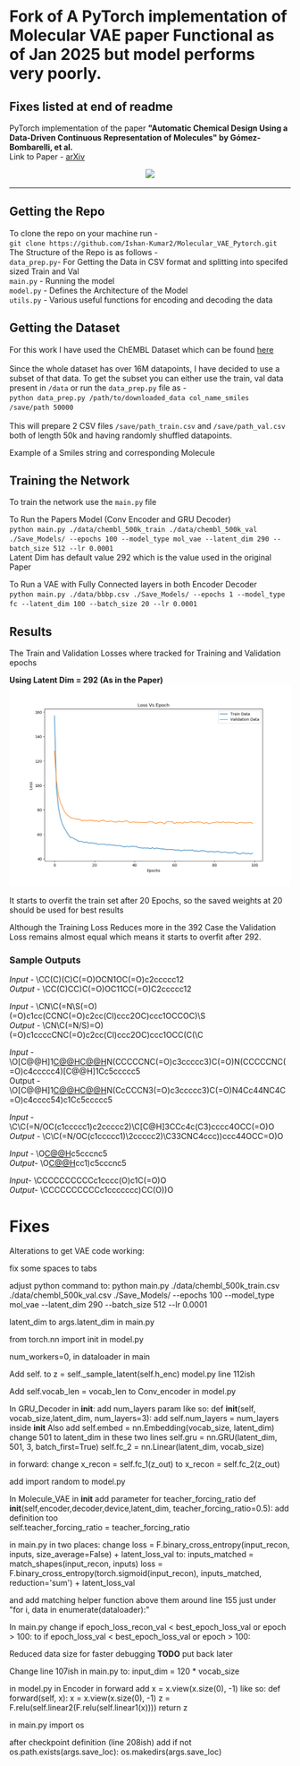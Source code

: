 # Fork of A PyTorch implementation of Molecular VAE paper Functional as of Jan 2025 but model performs very poorly. 
## Fixes listed at end of readme 



PyTorch implementation of the paper **"Automatic Chemical Design Using a Data-Driven Continuous Representation of Molecules" by Gómez-Bombarelli, et al.**\
Link to Paper - [arXiv](https://arxiv.org/abs/1610.02415)
<br />

<div style="text-align:center"><img src="https://github.com/Ishan-Kumar2/Molecular_VAE_Pytorch/blob/master/Sample_imgs/cover_img.jpg" /></div>

----

## Getting the Repo
To clone the repo on your machine run -\
`git clone https://github.com/Ishan-Kumar2/Molecular_VAE_Pytorch.git`\
The Structure of the Repo is as follows -\
`data_prep.py`- For Getting the Data in CSV format and splitting into specifed sized Train and Val\
`main.py` - Running the model\
`model.py` - Defines the Architecture of the Model\
`utils.py` - Various useful functions for encoding and decoding the data <br />


## Getting the Dataset
For this work I have used the ChEMBL Dataset which can be found [here](https://www.ebi.ac.uk/chembl/)\
\
Since the whole dataset has over 16M datapoints, I have decided to use a subset of that data.
To get the subset you can either use the train, val data present in ``/data``
or run the ``data_prep.py`` file as - \
`python data_prep.py /path/to/downloaded_data col_name_smiles /save/path 50000` \
\
This will prepare 2 CSV files `/save/path_train.csv` and `/save/path_val.csv` both of length 50k and having randomly shuffled datapoints.

Example of a Smiles string and corresponding Molecule



## Training the Network
To train the network use the `main.py` file

To Run the Papers Model (Conv Encoder and GRU Decoder)\
`python main.py ./data/chembl_500k_train ./data/chembl_500k_val ./Save_Models/ --epochs 100 --model_type mol_vae --latent_dim 290 --batch_size 512 --lr 0.0001`\
Latent Dim has default value 292 which is the value used in the original Paper

To Run a VAE with Fully Connected layers in both Encoder Decoder\
``python main.py ./data/bbbp.csv ./Save_Models/ --epochs 1 --model_type fc --latent_dim 100 --batch_size 20 --lr 0.0001``


## Results

The Train and Validation Losses where tracked for Training and Validation epochs

**Using Latent Dim = 292 (As in the Paper)** \
![Loss graphs](/Sample_imgs/graph_loss_1.png) 

It starts to overfit the train set after 20 Epochs, so the saved weights at 20 should be used for best results <br />



Although the Training Loss Reduces more in the 392 Case the Validation Loss remains almost equal which means it starts to overfit after 292.

### Sample Outputs

*Input* - \CC(C)(C)C(=O)OCN1OC(=O)c2ccccc12 \
*Output* - \CC(C)CC)C(=O)OC11CC(=O)C2ccccc12

*Input* - \CN\C(=N\S(=O)(=O)c1cc(CCNC(=O)c2cc(Cl)ccc2OC)ccc1OCCOC)\S \
*Output* - \CN\C(=N/S)=O)(=O)c1ccccCNC(=O)c2cc(Cl)ccc2OC)ccc1OCC(C(\C 

*Input* - \O[C@@H]1[C@@H](O)[C@@H](Cc2ccccc2)N(CCCCCNC(=O)c3ccccc3)C(=O)N(CCCCCNC(=O)c4ccccc4)[C@@H]1Cc5ccccc5 \
Output -  \O[C@@H]1[C@@H](O)[C@@H](Cc2ccccc2)N(CcCCCN3(=O)c3ccccc3)C(=O)N4Cc44NC4C=O)c4cccc54)c1Cc5ccccc5

*Input* - \C\C(=N/OC(c1ccccc1)c2ccccc2)\C[C@H]3CCc4c(C3)cccc4OCC(=O)O \
*Output* - \C\C(=N/OC(c1ccccc1)\2ccccc2)\C33CNC4ccc))ccc44OCC=O)O

*Input* - \O[C@@H](CNCCc1ccc(NS(=O)(=O)c2ccc(cc2)c3coc(n3)c4ccc(cc4)C(F)(F)F)cc1)c5cccnc5 \
*Output*- \O[C@@H](CNCCc1ccc(NS(=O)(=O)c2ccc(cc2)c3ncc(C3)C4cccccc4)C(F)(F)F)cc1)c5cccnc5 

*Input*- \CCCCCCCCCCc1cccc(O)c1C(=O)O \
*Output*- \CCCCCCCCCCc1ccccccc)CC(O))O 



# Fixes

Alterations to get VAE code working: 


fix some spaces to tabs

adjust python command to:
python main.py ./data/chembl_500k_train.csv ./data/chembl_500k_val.csv ./Save_Models/ --epochs 100 --model_type mol_vae --latent_dim 290 --batch_size 512 --lr 0.0001

latent_dim to args.latent_dim in main.py

from torch.nn import init in model.py

num_workers=0, in dataloader in main

Add self. to z = self._sample_latent(self.h_enc) model.py line 112ish

Add self.vocab_len = vocab_len to Conv_encoder in model.py

In GRU_Decoder 
in __init__:
add num_layers param like so:
def __init__(self, vocab_size,latent_dim, num_layers=3):
add self.num_layers = num_layers inside __init__
Also add self.embed = nn.Embedding(vocab_size, latent_dim)
change 501 to latent_dim in these two lines
self.gru = nn.GRU(latent_dim, 501, 3, batch_first=True)
self.fc_2 = nn.Linear(latent_dim, vocab_size)

in forward: change x_recon = self.fc_1(z_out) to x_recon = self.fc_2(z_out)

add import random to model.py

In Molecule_VAE 
in __init__ 
add parameter for teacher_forcing_ratio 
def __init__(self,encoder,decoder,device,latent_dim, teacher_forcing_ratio=0.5):
add definition too		
self.teacher_forcing_ratio = teacher_forcing_ratio

in main.py 
in two places:
change loss = F.binary_cross_entropy(input_recon, inputs, size_average=False) + latent_loss_val
to:
inputs_matched = match_shapes(input_recon, inputs)
loss = F.binary_cross_entropy(torch.sigmoid(input_recon), inputs_matched, reduction='sum') + latent_loss_val

and add matching helper function above them around line 155 just under "for i, data in enumerate(dataloader):"

In main.py
change 
if epoch_loss_recon_val < best_epoch_loss_val or epoch > 100: 
to 
if epoch_loss_val < best_epoch_loss_val or epoch > 100:

Reduced data size for faster debugging **TODO** put back later

Change  line 107ish in main.py to:
input_dim = 120 * vocab_size

in model.py in Encoder
in forward
add x = x.view(x.size(0), -1) like so: 
	def forward(self, x):
		x = x.view(x.size(0), -1) 
		z = F.relu(self.linear2(F.relu(self.linear1(x))))
		return z

in main.py
import os

after checkpoint definition (line 208ish)
add 
        if not os.path.exists(args.save_loc):
            os.makedirs(args.save_loc)


